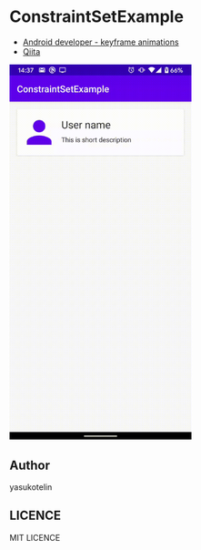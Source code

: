 # ConstraintSetExample

- [Android developer - keyframe animations](https://developer.android.com/training/constraint-layout?hl=ja#keyframe_animations)
- [Qiita]()

<img src="./images/constset-light.gif" width="320" />

## Author

yasukotelin

## LICENCE

MIT LICENCE
